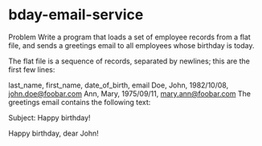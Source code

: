 # bday-email-service

Problem
Write a program that loads a set of employee records from a flat file, and sends a greetings email to all employees whose birthday is today.

The flat file is a sequence of records, separated by newlines; this are the first few lines:

last_name, first_name, date_of_birth, email
Doe, John, 1982/10/08, john.doe@foobar.com
Ann, Mary, 1975/09/11, mary.ann@foobar.com
The greetings email contains the following text:

Subject: Happy birthday!

Happy birthday, dear John!
